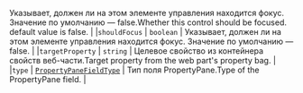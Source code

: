 <span data-ttu-id="f1d88-p102">Указывает, должен ли на этом элементе управления находится фокус. Значение по умолчанию — false.</span><span class="sxs-lookup"><span data-stu-id="f1d88-p102">Whether this control should be focused. default value is false.</span></span> |
|`shouldFocus`      | `boolean` | Указывает, должен ли на этом элементе управления находится фокус. Значение по умолчанию — false. |
|`targetProperty`      | `string` | <span data-ttu-id="f1d88-113">Целевое свойство из контейнера свойств веб-части.</span><span class="sxs-lookup"><span data-stu-id="f1d88-113">Target property from the web part's property bag.</span></span> |
|`type`      | [`PropertyPaneFieldType`](../sp-webpart-base/propertypanefieldtype.md) | <span data-ttu-id="f1d88-114">Тип поля PropertyPane.</span><span class="sxs-lookup"><span data-stu-id="f1d88-114">Type of the PropertyPane field.</span></span> |






